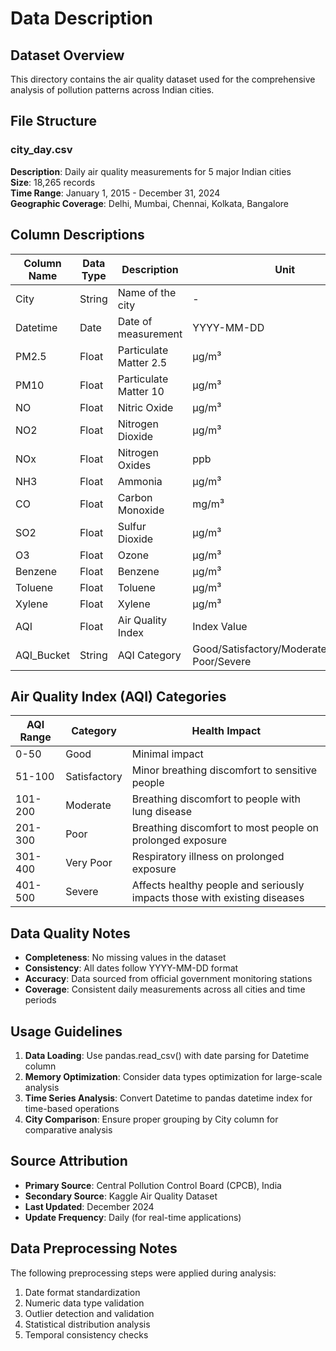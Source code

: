 
# Data Description

## Dataset Overview

This directory contains the air quality dataset used for the comprehensive analysis of pollution patterns across Indian cities.

## File Structure

### city_day.csv
**Description**: Daily air quality measurements for 5 major Indian cities  
**Size**: 18,265 records  
**Time Range**: January 1, 2015 - December 31, 2024  
**Geographic Coverage**: Delhi, Mumbai, Chennai, Kolkata, Bangalore

## Column Descriptions

| Column Name | Data Type | Description | Unit |
|-------------|-----------|-------------|------|
| City | String | Name of the city | - |
| Datetime | Date | Date of measurement | YYYY-MM-DD |
| PM2.5 | Float | Particulate Matter 2.5 | μg/m³ |
| PM10 | Float | Particulate Matter 10 | μg/m³ |
| NO | Float | Nitric Oxide | μg/m³ |
| NO2 | Float | Nitrogen Dioxide | μg/m³ |
| NOx | Float | Nitrogen Oxides | ppb |
| NH3 | Float | Ammonia | μg/m³ |
| CO | Float | Carbon Monoxide | mg/m³ |
| SO2 | Float | Sulfur Dioxide | μg/m³ |
| O3 | Float | Ozone | μg/m³ |
| Benzene | Float | Benzene | μg/m³ |
| Toluene | Float | Toluene | μg/m³ |
| Xylene | Float | Xylene | μg/m³ |
| AQI | Float | Air Quality Index | Index Value |
| AQI_Bucket | String | AQI Category | Good/Satisfactory/Moderate/Poor/Very Poor/Severe |

## Air Quality Index (AQI) Categories

| AQI Range | Category | Health Impact |
|-----------|----------|---------------|
| 0-50 | Good | Minimal impact |
| 51-100 | Satisfactory | Minor breathing discomfort to sensitive people |
| 101-200 | Moderate | Breathing discomfort to people with lung disease |
| 201-300 | Poor | Breathing discomfort to most people on prolonged exposure |
| 301-400 | Very Poor | Respiratory illness on prolonged exposure |
| 401-500 | Severe | Affects healthy people and seriously impacts those with existing diseases |

## Data Quality Notes

- **Completeness**: No missing values in the dataset
- **Consistency**: All dates follow YYYY-MM-DD format
- **Accuracy**: Data sourced from official government monitoring stations
- **Coverage**: Consistent daily measurements across all cities and time periods

## Usage Guidelines

1. **Data Loading**: Use pandas.read_csv() with date parsing for Datetime column
2. **Memory Optimization**: Consider data types optimization for large-scale analysis
3. **Time Series Analysis**: Convert Datetime to pandas datetime index for time-based operations
4. **City Comparison**: Ensure proper grouping by City column for comparative analysis

## Source Attribution

- **Primary Source**: Central Pollution Control Board (CPCB), India
- **Secondary Source**: Kaggle Air Quality Dataset
- **Last Updated**: December 2024
- **Update Frequency**: Daily (for real-time applications)

## Data Preprocessing Notes

The following preprocessing steps were applied during analysis:
1. Date format standardization
2. Numeric data type validation
3. Outlier detection and validation
4. Statistical distribution analysis
5. Temporal consistency checks